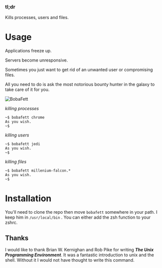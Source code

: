 ### tl;dr
Kills processes, users and files.

Usage
=====

Applications freeze up. 

Servers become unresponsive. 

Sometimes you just want to get rid of an unwanted user or compromising files.

All you need to do is ask the most notorious bounty hunter in the galaxy to take care of it for you.

![BobaFett](http://f.cl.ly/items/1s3r0D1L2E2n351o0W2U/Screen%20Shot%202012-10-12%20at%2010.40.12%20AM.png)

*killing processes*
```
~$ bobafett chrome
As you wish.
~$
```
*killing users*
```
~$ bobafett jedi
As you wish.
~$
```
*killing files*
```
~$ bobafett millenium-falcon.*
As you wish.
~$
```


Installation
============

You'll need to clone the repo then move `bobafett` somewhere in your path. I keep him in `/usr/local/bin` .
You can either add the zsh function to your zshrc.



Thanks
------

I would like to thank Brian W. Kernighan and Rob Pike for writing ***The Unix Programming Environment***. It was a fantastic introduction to unix and the shell. Without it I would not have thought to write this command.


